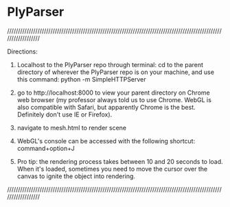 # PlyParser

//////////////////////////////////////////////////////////////////////////////////////////////////////////////////

Directions:

1. Localhost to the PlyParser repo through terminal: cd to the parent directory of wherever the PlyParser repo 
is on your machine, and use this command:
python -m SimpleHTTPServer

2. go to http://localhost:8000 to view your parent directory on Chrome web browser (my professor always
told us to use Chrome. WebGL is also compatible with Safari, but apparently Chrome is the best. 
Definitely don't use IE or Firefox).

3. navigate to mesh.html to render scene

4. WebGL's console can be accessed with the following shortcut:
command+option+J

5. Pro tip: the rendering process takes between 10 and 20 seconds to load. When it's loaded, sometimes you need to move 
the cursor over the canvas to ignite the object into rendering.

//////////////////////////////////////////////////////////////////////////////////////////////////////////////////
